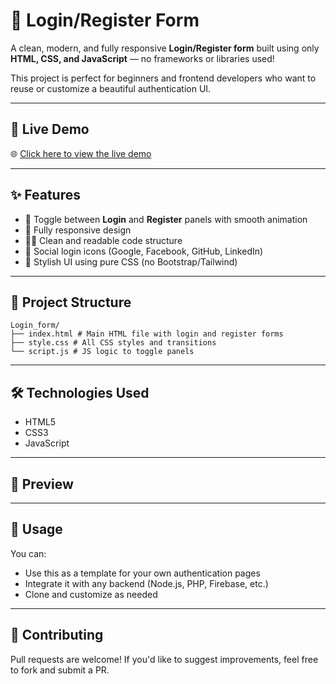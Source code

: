 # 🔐 Login/Register Form

A clean, modern, and fully responsive **Login/Register form** built using only **HTML, CSS, and JavaScript** — no frameworks or libraries used!

This project is perfect for beginners and frontend developers who want to reuse or customize a beautiful authentication UI.

---

## 🚀 Live Demo

🌐 [Click here to view the live demo](https://login-form-4hbd.onrender.com)

---

## ✨ Features

- 👤 Toggle between **Login** and **Register** panels with smooth animation
- 📱 Fully responsive design
- 🧑‍💻 Clean and readable code structure
- 🔗 Social login icons (Google, Facebook, GitHub, LinkedIn)
- 🎨 Stylish UI using pure CSS (no Bootstrap/Tailwind)

---

## 📁 Project Structure

```
Login_form/
├── index.html # Main HTML file with login and register forms
├── style.css # All CSS styles and transitions
└── script.js # JS logic to toggle panels
```

---

## 🛠️ Technologies Used

- HTML5
- CSS3
- JavaScript 

---

## 📸 Preview

 
---

## 🔧 Usage

You can:
- Use this as a template for your own authentication pages
- Integrate it with any backend (Node.js, PHP, Firebase, etc.)
- Clone and customize as needed

---

## 🌟 Contributing

Pull requests are welcome! If you'd like to suggest improvements, feel free to fork and submit a PR.

